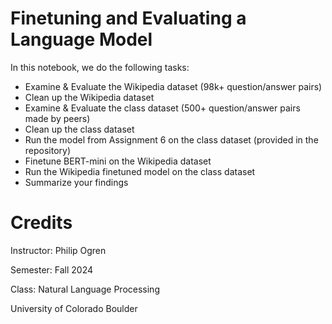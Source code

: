 # Finetuning and Evaluating a Language Model
In this notebook, we do the following tasks:
 * Examine & Evaluate the Wikipedia dataset (98k+ question/answer pairs)
 * Clean up the Wikipedia dataset
 * Examine & Evaluate the class dataset (500+ question/answer pairs made by peers)
 * Clean up the class dataset
 * Run the model from Assignment 6 on the class dataset (provided in the repository)
 * Finetune BERT-mini on the Wikipedia dataset
 * Run the Wikipedia finetuned model on the class dataset
 * Summarize your findings

# Credits
Instructor: Philip Ogren

Semester: Fall 2024

Class: Natural Language Processing

University of Colorado Boulder
